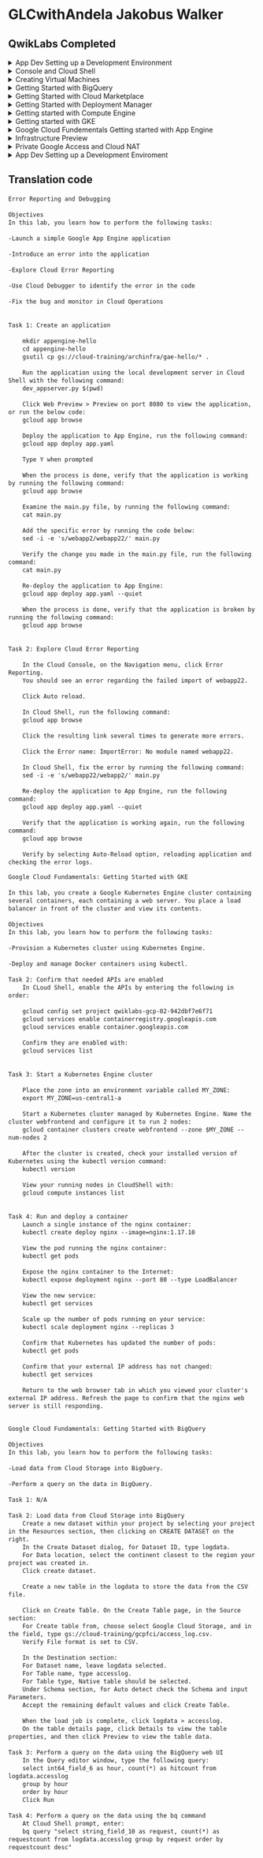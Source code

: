 # GLCwithAndela Jakobus Walker

## QwikLabs Completed

<details>
<summary>App Dev Setting up a Development Environment</summary>
<img src="https://github.com/jakowalk/GLCwithAndela/blob/master/Challenge%201/App%20Dev%20Setting%20up%20a%20Development%20Enviroment.png">
</details>
<details>
<summary>Console and Cloud Shell</summary>
<img src="https://github.com/jakowalk/GLCwithAndela/blob/master/Challenge%201/Console%20and%20Cloud%20Shell.png">
</details>
<details>
<summary>Creating Virtual Machines</summary>
<img src="https://github.com/jakowalk/GLCwithAndela/blob/master/Challenge%201/Creating%20Virtual%20Machines.png">
</details>
<details>
<summary>Getting Started with BigQuery</summary>
<img src="https://github.com/jakowalk/GLCwithAndela/blob/master/Challenge%201/Getting%20Started%20with%20BigQuery.png">
</details>
<details>
<summary>Getting Started with Cloud Marketplace</summary>
<img src="https://github.com/jakowalk/GLCwithAndela/blob/master/Challenge%201/Getting%20Started%20with%20Cloud%20Marketplace.png">
</details>
<details>
<summary>Getting Started with Deployment Manager</summary>
<img src="https://github.com/jakowalk/GLCwithAndela/blob/master/Challenge%201/Getting%20Started%20with%20Delployment%20Manager.png">
</details>
<details>
<summary>Getting started with Compute Engine</summary>
<img src="https://github.com/jakowalk/GLCwithAndela/blob/master/Challenge%201/Getting%20started%20with%20Compute%20Engine.png">
</details>
<details>
<summary>Getting started with GKE</summary>
<img src="https://github.com/jakowalk/GLCwithAndela/blob/master/Challenge%201/Getting%20started%20with%20GKE.png">
</details>
<details>
<summary>Google Cloud Fundementals Getting started with App Engine</summary>
<img src="https://github.com/jakowalk/GLCwithAndela/blob/master/Challenge%201/Google%20Cloud%20Fundementals%20Getting%20started%20with%20App%20Engine.png">
</details>
<details>
<summary>Infrastructure Preview</summary>
<img src="https://github.com/jakowalk/GLCwithAndela/blob/master/Challenge%201/Infrastructure%20Preview.png">
</details>
<details>
<summary>Private Google Access and Cloud NAT</summary>
<img src="https://github.com/jakowalk/GLCwithAndela/blob/master/Challenge%201/Private%20Google%20Access%20and%20Cloud%20NAT.png">
</details>
<details>
<summary>App Dev Setting up a Development Enviroment</summary>
<img src="https://github.com/jakowalk/GLCwithAndela/blob/master/Challenge%201/Storing%20Application%20Data%20in%20the%20Cloud%20Datastore.png">
</details>

## Translation code

```
Error Reporting and Debugging

Objectives
In this lab, you learn how to perform the following tasks:

-Launch a simple Google App Engine application

-Introduce an error into the application

-Explore Cloud Error Reporting

-Use Cloud Debugger to identify the error in the code

-Fix the bug and monitor in Cloud Operations


Task 1: Create an application

	mkdir appengine-hello
	cd appengine-hello
	gsutil cp gs://cloud-training/archinfra/gae-hello/* .

	Run the application using the local development server in Cloud Shell with the following command:
	dev_appserver.py $(pwd)

	Click Web Preview > Preview on port 8080 to view the application, or run the below code:
	gcloud app browse

	Deploy the application to App Engine, run the following command:
	gcloud app deploy app.yaml

	Type Y when prompted

	When the process is done, verify that the application is working by running the following command:
	gcloud app browse

	Examine the main.py file, by running the following command:
	cat main.py

	Add the specific error by running the code below:
	sed -i -e 's/webapp2/webapp22/' main.py

	Verify the change you made in the main.py file, run the following command:
	cat main.py

	Re-deploy the application to App Engine:
	gcloud app deploy app.yaml --quiet

	When the process is done, verify that the application is broken by running the following command:
	gcloud app browse


Task 2: Explore Cloud Error Reporting	

	In the Cloud Console, on the Navigation menu, click Error Reporting.
	You should see an error regarding the failed import of webapp22.

	Click Auto reload.

	In Cloud Shell, run the following command:
	gcloud app browse

	Click the resulting link several times to generate more errors.

	Click the Error name: ImportError: No module named webapp22.

	In Cloud Shell, fix the error by running the following command:
	sed -i -e 's/webapp22/webapp2/' main.py

	Re-deploy the application to App Engine, run the following command:
	gcloud app deploy app.yaml --quiet

	Verify that the application is working again, run the following command:
	gcloud app browse

	Verify by selecting Auto-Reload option, reloading application and checking the error logs.
```
```
Google Cloud Fundamentals: Getting Started with GKE

In this lab, you create a Google Kubernetes Engine cluster containing several containers, each containing a web server. You place a load balancer in front of the cluster and view its contents.

Objectives
In this lab, you learn how to perform the following tasks:

-Provision a Kubernetes cluster using Kubernetes Engine.

-Deploy and manage Docker containers using kubectl.

Task 2: Confirm that needed APIs are enabled
	In CLoud Shell, enable the APIs by entering the following in order:

	gcloud config set project qwiklabs-gcp-02-942dbf7e6f71
	gcloud services enable containerregistry.googleapis.com
	gcloud services enable container.googleapis.com
	
	Confirm they are enabled with:
	gcloud services list


Task 3: Start a Kubernetes Engine cluster

	Place the zone into an environment variable called MY_ZONE:
	export MY_ZONE=us-central1-a

	Start a Kubernetes cluster managed by Kubernetes Engine. Name the cluster webfrontend and configure it to run 2 nodes:
	gcloud container clusters create webfrontend --zone $MY_ZONE --num-nodes 2

	After the cluster is created, check your installed version of Kubernetes using the kubectl version command:
	kubectl version

	View your running nodes in CloudShell with:
	gcloud compute instances list


Task 4: Run and deploy a container
	Launch a single instance of the nginx container:
	kubectl create deploy nginx --image=nginx:1.17.10

	View the pod running the nginx container:
	kubectl get pods

	Expose the nginx container to the Internet:
	kubectl expose deployment nginx --port 80 --type LoadBalancer

	View the new service:
	kubectl get services

	Scale up the number of pods running on your service:
	kubectl scale deployment nginx --replicas 3

	Confirm that Kubernetes has updated the number of pods:
	kubectl get pods

	Confirm that your external IP address has not changed:
	kubectl get services

	Return to the web browser tab in which you viewed your cluster's external IP address. Refresh the page to confirm that the nginx web server is still responding.
  
```
```
Google Cloud Fundamentals: Getting Started with BigQuery

Objectives
In this lab, you learn how to perform the following tasks:

-Load data from Cloud Storage into BigQuery.

-Perform a query on the data in BigQuery.

Task 1: N/A

Task 2: Load data from Cloud Storage into BigQuery
	Create a new dataset within your project by selecting your project in the Resources section, then clicking on CREATE DATASET on the right.
	In the Create Dataset dialog, for Dataset ID, type logdata.
	For Data location, select the continent closest to the region your project was created in. 
	Click create dataset.

	Create a new table in the logdata to store the data from the CSV file.

	Click on Create Table. On the Create Table page, in the Source section:
	For Create table from, choose select Google Cloud Storage, and in the field, type gs://cloud-training/gcpfci/access_log.csv.
	Verify File format is set to CSV.

	In the Destination section:
	For Dataset name, leave logdata selected.
	For Table name, type accesslog.
	For Table type, Native table should be selected.
	Under Schema section, for Auto detect check the Schema and input Parameters.
	Accept the remaining default values and click Create Table.

	When the load job is complete, click logdata > accesslog.
	On the table details page, click Details to view the table properties, and then click Preview to view the table data.

Task 3: Perform a query on the data using the BigQuery web UI
	In the Query editor window, type the following query:
	select int64_field_6 as hour, count(*) as hitcount from logdata.accesslog
	group by hour
	order by hour
	Click Run 

Task 4: Perform a query on the data using the bq command
	At Cloud Shell prompt, enter:
	bq query "select string_field_10 as request, count(*) as requestcount from logdata.accesslog group by request order by requestcount desc"
```
